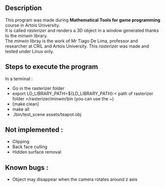 ## Description

This program was made during **Mathematical Tools for game programming** course in Artois University.  
It is called *rasterizer* and renders a 3D object in a window generated thanks to the *minwin* library.  
The *minwin* libray is the work of Mr Tiago De Lima, professor and researcher at CRIL and Artois University.
This *rasterizer* was made and tested under Linux only.

## Steps to execute the program

In a terminal :
- Go in the rasterizer folder
- export LD_LIBRARY_PATH=${LD_LIBRARY_PATH}:< path of rasterizer folder >/rasterizer/minwin/bin (you can use the ~)
- [make clean]
- make all
- ./bin/test_scene assets/teapot.obj

## Not implemented :
- Clipping
- Back face culling
- Hidden surface removal
  
## Known bugs :
- Object may disappear when the camera rotates around z axis
